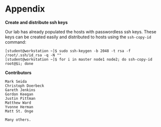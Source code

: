 # Appendix

**Create and distribute ssh keys**

Our lab has already populated the hosts with passwordless ssh keys. These keys can be created easily and distributed to hosts using the `ssh-copy-id` command:
```
[student@workstation ~]$ sudo ssh-keygen -b 2048 -t rsa -f /root/.ssh/id_rsa -q -N ""
[student@workstation ~]$ for i in master node1 node2; do ssh-copy-id root@$i; done
```

**Contributors**
```
Mark Seida
Christoph Doerbeck
Gareth Jenkins
Gordon Keegan
Justin Pittman
Matthew Ward
Yvonne Herman
Matt St. Onge

Many others. 
```
